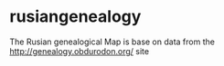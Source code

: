 # rusiangenealogy
The Rusian genealogical Map is base on data from the http://genealogy.obdurodon.org/ site
